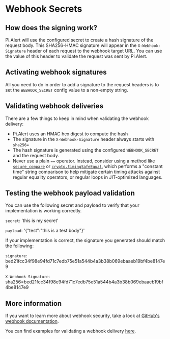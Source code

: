 # Webhook Secrets

## How does the signing work?

Pi.Alert will use the configured secret to create a hash signature of the request body. This SHA256-HMAC signature will appear in the `X-Webhook-Signature` header of each request to the webhook target URL. You can use the value of this header to validate the request was sent by Pi.Alert.

## Activating webhook signatures

All you need to do in order to add a signature to the request headers is to set the `WEBHOOK_SECRET` config value to a non-empty string.

## Validating webhook deliveries

There are a few things to keep in mind when validating the webhook delivery:

- Pi.Alert uses an HMAC hex digest to compute the hash
- The signature in the `X-Webhook-Signature` header always starts with `sha256=`
- The hash signature is generated using the configured `WEBHOOK_SECRET` and the request body.
- Never use a plain `==` operator. Instead, consider using a method like [`secure_compare`](https://www.rubydoc.info/gems/rack/Rack%2FUtils:secure_compare) or [`crypto.timingSafeEqual`](https://nodejs.org/api/crypto.html#cryptotimingsafeequala-b), which performs a "constant time" string comparison to help mitigate certain timing attacks against regular equality operators, or regular loops in JIT-optimized languages.

## Testing the webhook payload validation

You can use the following secret and payload to verify that your implementation is working correctly.

`secret`: 'this is my secret'

`payload`: '{"test":"this is a test body"}'

If your implementation is correct, the signature you generated should match the following:

`signature`: bed21fcc34f98e94fd71c7edb75e51a544b4a3b38b069ebaaeb19bf4be8147e9

`X-Webhook-Signature`: sha256=bed21fcc34f98e94fd71c7edb75e51a544b4a3b38b069ebaaeb19bf4be8147e9

## More information

If you want to learn more about webhook security, take a look at [GitHub's webhook documentation](https://docs.github.com/en/webhooks/about-webhooks).

You can find examples for validating a webhook delivery [here](https://docs.github.com/en/webhooks/using-webhooks/validating-webhook-deliveries#examples).
